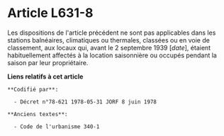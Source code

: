 # Article L631-8

Les dispositions de l'article précédent ne sont pas applicables dans les stations balnéaires, climatiques ou thermales,
classées ou en voie de classement, aux locaux qui, avant le 2 septembre 1939 [*date*], étaient habituellement affectés à la
location saisonnière ou occupés pendant la saison par leur propriétaire.

**Liens relatifs à cet article**

	**Codifié par**:

	  - Décret n°78-621 1978-05-31 JORF 8 juin 1978

	**Anciens textes**:

	  - Code de l'urbanisme 340-1
